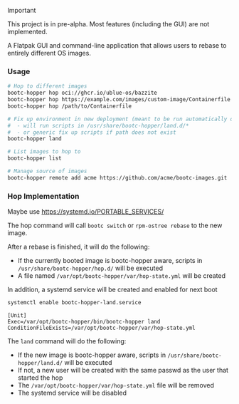 > [!IMPORTANT]  
> This project is in pre-alpha. Most features (including the GUI) are not implemented.

A Flatpak GUI and command-line application that allows users to rebase to entirely different OS images.

### Usage

```bash
# Hop to different images
bootc-hopper hop oci://ghcr.io/ublue-os/bazzite
bootc-hopper hop https://example.com/images/custom-image/Containerfile
bootc-hopper hop /path/to/Containerfile

# Fix up environment in new deployment (meant to be run automatically on next boot)
#  - will run scripts in /usr/share/bootc-hopper/land.d/*
#  - or generic fix up scripts if path does not exist
bootc-hopper land

# List images to hop to
bootc-hopper list

# Manage source of images
bootc-hopper remote add acme https://github.com/acme/bootc-images.git
```

### Hop Implementation
Maybe use https://systemd.io/PORTABLE_SERVICES/

The hop command will call `bootc switch` or `rpm-ostree rebase` to the new image.

After a rebase is finished, it will do the following:
- If the currently booted image is bootc-hopper aware, scripts in `/usr/share/bootc-hopper/hop.d/` will be executed
- A file named `/var/opt/bootc-hopper/var/hop-state.yml` will be created

In addition, a systemd service will be created and enabled for next boot
```bash
systemctl enable bootc-hopper-land.service
```

```
[Unit]
Exec=/var/opt/bootc-hopper/bin/bootc-hopper land
ConditionFileExists=/var/opt/bootc-hopper/var/hop-state.yml
```

The `land` command will do the following:
- If the new image is bootc-hopper aware, scripts in `/usr/share/bootc-hopper/land.d/` will be executed
- If not, a new user will be created with the same passwd as the user that started the hop
- The `/var/opt/bootc-hopper/var/hop-state.yml` file will be removed
- The systemd service will be disabled
